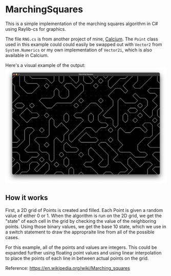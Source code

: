 # MarchingSquares
This is a simple implementation of the marching squares algorithm in C# using Raylib-cs for graphics.

The file `RNG.cs` is from another project of mine, [Calcium](https://github.com/leftbones/calcium). The `Point` class used in this example could could easily be swapped out with `Vector2` from `System.Numerics` or my own implementation of `Vector2i`, which is also available in Calcium.

Here's a visual example of the output:
![Marching squares output example](example.png)

## How it works
First, a 2D grid of Points is created and filled. Each Point is given a random value of either 0 or 1. When the algorithm is run on the 2D grid, we get the "state" of each cell in the grid by checking the value of the neighboring points. Using those binary values, we get the base 10 state, which we use in a switch statement to draw the appropraite line from all of the possible cases.

For this example, all of the points and values are integers. This could be expanded further using floating point values and using linear interpolation to place the points of each line in between actual points on the grid.

Reference: https://en.wikipedia.org/wiki/Marching_squares
